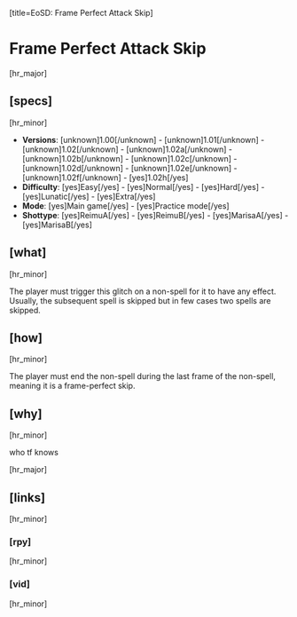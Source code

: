 [title=EoSD: Frame Perfect Attack Skip]
# Frame Perfect Attack Skip

[hr_major]  
## [specs]  
[hr_minor]

* **Versions**: [unknown]1.00[/unknown] - [unknown]1.01[/unknown] - [unknown]1.02[/unknown] - [unknown]1.02a[/unknown] - [unknown]1.02b[/unknown] - [unknown]1.02c[/unknown] - [unknown]1.02d[/unknown] - [unknown]1.02e[/unknown] - [unknown]1.02f[/unknown] - [yes]1.02h[/yes]
* **Difficulty**: [yes]Easy[/yes] - [yes]Normal[/yes] - [yes]Hard[/yes] - [yes]Lunatic[/yes] - [yes]Extra[/yes]
* **Mode**: [yes]Main game[/yes] - [yes]Practice mode[/yes]
* **Shottype**: [yes]ReimuA[/yes] - [yes]ReimuB[/yes] - [yes]MarisaA[/yes] - [yes]MarisaB[/yes]

## [what]
[hr_minor]

The player must trigger this glitch on a non-spell for it to have any effect. Usually, the subsequent spell is skipped but in few cases two spells are skipped. 

## [how]
[hr_minor]

The player must end the non-spell during the last frame of the non-spell, meaning it is a frame-perfect skip. 

## [why]
[hr_minor]

who tf knows

[hr_major]
## [links]
[hr_minor]
### [rpy]
[hr_minor]
### [vid]
[hr_minor]